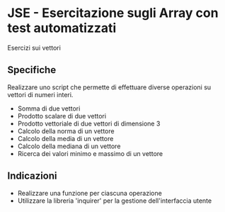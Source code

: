# JSE - Esercitazione sugli Array con test automatizzati

Esercizi sui vettori

## Specifiche
Realizzare uno script che permette di effettuare diverse operazioni su vettori di numeri interi.
- Somma di due vettori
- Prodotto scalare di due vettori
- Prodotto vettoriale di due vettori di dimensione 3
- Calcolo della norma di un vettore
- Calcolo della media di un vettore
- Calcolo della mediana di un vettore
- Ricerca dei valori minimo e massimo di un vettore

## Indicazioni
- Realizzare una funzione per ciascuna operazione
- Utilizzare la libreria 'inquirer' per la gestione dell'interfaccia utente
